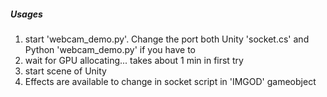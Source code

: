 <h5> Usages </h5>

1. start 'webcam_demo.py'. Change the port both Unity 'socket.cs' and Python 'webcam_demo.py' if you have to
2. wait for GPU allocating... takes about 1 min in first try
3. start scene of Unity
4. Effects are available to change in socket script in  'IMGOD' gameobject